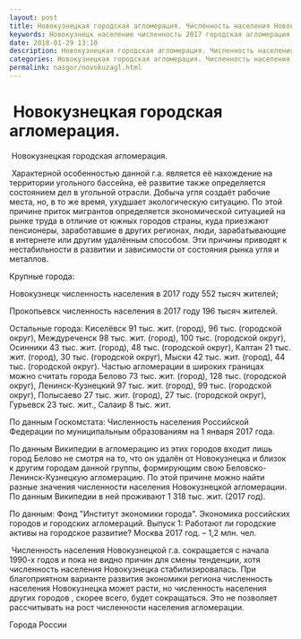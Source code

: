```yaml
---
layout: post
title: Новокузнецкая городская агломерация. Численность населения Новокузнецка
keywords: Новокузнецк население численность 2017 городская агломерация Новокузнецк Прокопьевск
date: 2018-01-29 13:10
description: Новокузнецкая городская агломерация. Численность населения Новокузнецка, Прокопьевска 2017
categories: Новокузнецкая городская агломерация. Численность населения Новокузнецка, Прокопьевска 2017
permalink: nasgor/novokuzagl.html
---
```


#  Новокузнецкая городская агломерация.



 Новокузнецкая городская агломерация.



 Характерной особенностью данной г.а. является её нахождение на территории угольного бассейна, её развитие также определяется состоянием дел в угольной отрасли. Добыча угля создаёт рабочие места, но, в то же время, ухудшает экологическую ситуацию. По этой причине приток мигрантов определяется экономической ситуацией на рынке труда в отличие от южных городов страны, куда приезжают пенсионеры, заработавшие в других регионах, люди, зарабатывающие в интернете или другим удалённым способом. Эти причины приводят к нестабильности в развитии и зависимости от состояния рынка угля и металлов.  



Крупные города:


Новокузнецк численность населения в 2017 году 552 тысяч жителей; 


Прокопьевск численность населения в 2017 году 196 тысяч жителей.


Остальные города: Киселёвск 91 тыс. жит. (город), 96 тыс. (городской округ), Междуреченск 98 тыс. жит. (город), 100 тыс. (городской округ), Осинники 43 тыс. жит. (город), 48 тыс. (городской округ), Калтан 21 тыс. жит. (город), 30 тыс. (городской округ), Мыски 42 тыс. жит. (город), 44 тыс. (городской округ). Частью агломерации в широких границах можно считать города Белово 73 тыс. жит. (город), 128 тыс. (городской округ), Ленинск-Кузнецкий 97 тыс. жит. (город), 99 тыс. (городской округ), Полысаево 27 тыс. жит. (город), 27 тыс. (городской округ), Гурьевск 23 тыс. жит., Салаир 8 тыс. жит. 


По данным Госкомстата: Численность населения Российской Федерации по муниципальным образованиям на 1 января 2017 года.


По данным Википедии в агломерацию из этих городов входит лишь город Белово не смотря на то, что он удалён от Новокузнецка и близок к другим городам данной группы, формирующим свою Беловско-Ленинск-Кузнецкую агломерацию.
По этой причине можно найти разные значения численности населения Новокузнецкой агломерации. По данным Википедии в ней проживают 1 318 тыс. жит. (2017 год).  



По данным: Фонд &#34;Институт экономики города&#34;. Экономика российских городов и городских агломераций. Выпуск 1: Работают ли городские активы на городское развитие? Москва 2017 год. – 1,2 млн. чел.






 Численность населения Новокузнецкой г.а. сокращается с начала 1990-х годов и пока не видно причин для смены тенденции, хотя численность населения Новокузнецка стабилизировалась. При благоприятном варианте развития экономики региона численность населения Новокузнецка может расти, но численность населения других городов , скорее всего, будет сокращаться. Это не позволяет рассчитывать на рост численности населения агломерации.  




Города России

		
